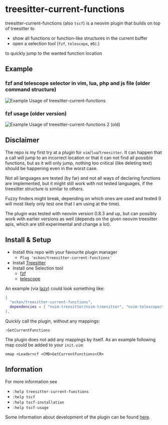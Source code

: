 # treesitter-current-functions

treesitter-current-functions (also `tscf`) is a neovim plugin that builds on top of treesitter to

* show all functions or function-like structures in the current buffer
* open a selection tool (`fzf`, `telescope`, etc.)

to quickly jump to the wanted function location


## Example

### fzf and telescope selector in vim, lua, php and js file (older command structure)
![Example Usage of treesitter-current-functions](./examples/tscf-example.gif)

### fzf usage (older version)
![Example Usage of treesitter-current-functions 2 (old)](./examples/tscf-example2.gif)


## Disclaimer

The repo is my first try at a plugin for `vim`/`lua`/`treesitter`.
It can happen that a call will jump to an incorrect location or that it can not find all possible functions,
but as it will only jump, nothing too critical (like deleting text) should be happening even in the worst case.

Not all languages are tested (by far) and not all ways of declaring functions are implemented, but it might still work with not tested languages, if the treesitter structure is similar to others.

Fuzzy finders might break, depending on which ones are used and tested (I will most likely only test one that I am using at the time).

The plugin was tested with neovim version 0.8.3 and up, but can possibly work with earlier versions as well (depends on the given neovim treesitter apis, which are still experimental and change a lot).


## Install & Setup

* Install this repo with your favourite plugin manager
  * `Plug 'eckon/treesitter-current-functions'`
* Install [Treesitter](https://github.com/nvim-treesitter/nvim-treesitter)
* Install one Selection tool
  * [fzf](https://github.com/junegunn/fzf.vim)
  * [telescope](https://github.com/nvim-telescope/telescope.nvim)

An example (via [lazy](https://github.com/folke/lazy.nvim)) could look something like:
```lua
{
  "eckon/treesitter-current-functions",
  dependencies = { "nvim-treesitter/nvim-treesitter", "nvim-telescope/telescope.nvim" },
},
```

Quickly call the plugin, without any mappings:
```vim
:GetCurrentFunctions
```

The plugin does not add any mappings by itself.
As an example following map could be added to your `init.vim`:
```vim
nmap <Leader>cf <CMD>GetCurrentFunctions<CR>
```

## Information

For more information see
* `:help treesitter-current-functions`
* `:help tscf`
* `:help tscf-installation`
* `:help tscf-usage`

Some information about development of the plugin can be found [here](./DEVELOPMENT.md).
